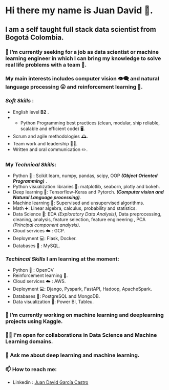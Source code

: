 # Hi there my name is Juan David 👋.

## I am  a self taught  full stack data scientist from Bogotá Colombia. 

### 🔭 I’m currently seeking for a job as data scientist or machine learning engineer in which I can bring my knowledge to solve real life problems with a team 🤝. 

### My main interests includes computer vision 👁️‍🗨️ and natural language processing 😛 and reinforcement learning 🤖. 

### _Soft Skills_ :

* English level **B2** .
* * Python Programming best practices (clean, modular, ship reliable, scalable and efficient code) 🖥️.
* Scrum and agile methodologies 🕰️.
* Team work and leadership 👨‍🔬.
* Written and oral communication ✏️.

### My _Technical Skills_: 

* Python 🐍 : Scikit learn, numpy, pandas, scipy,  OOP _**(Object Oriented Programming)**_ .
* Python visualization libraries 🐍: matplotlib, seaborn, plotly and bokeh. 
* Deep learning  🧠: Tensorflow-Keras and Pytorch. _**(Computer vision and Natural Language processing)**_.
* Machine learning 🤖: Supervised and unsupervised algorithms. 
* Math ➕: Linear algebra, calculus, probability and statistics.
* Data Science 🧪: EDA _(Exploratory Data Analysis)_, Data preprocessing, cleaning, analysis, feature selection, feature engineering , PCA _(Principal component analysis)_.
* Cloud services ☁️ : GCP.
* Deployment 💻: Flask, Docker.
* Databases 📔 : MySQL. 

### _Techincal Skills_ I am  **learning** at the moment: 

* Python 🐍 : OpenCV
* Reinforcement learning 🤖. 
* Cloud services ☁️ : AWS.
* Deployment 💻: Django, Pyspark, FastAPI, Hadoop, ApacheSpark.
* Databases 📔: PostgreSQL and MongoDB.
* Data visualization 👀: Power BI, Tableu. 


### 🔭 I’m currently working on machine learning and deeplearning projects using Kaggle. 

###  🤝🏻 I'm open for collaborations in **Data Science** and **Machine Learning** domains.

###  💬 Ask me about deep learning and machine learning. 

### 📫 How to reach me: 
* Linkedin : [Juan David García Castro]( https://www.linkedin.com/in/juangarciacastro/)

